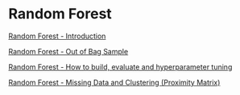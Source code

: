   # Random Forest
  
  [Random Forest - Introduction](https://github.com/yangshiteng/Data-Science-Learning-Path/blob/main/Machine%20Learning/machine_learning_models/Ensemble_Learning/Bagging/random_forest/files/random_forest.md)

  [Random Forest - Out of Bag Sample](https://github.com/yangshiteng/Data-Science-Learning-Path/blob/main/Machine%20Learning/machine_learning_models/Ensemble_Learning/Bagging/random_forest/files/outofbagsample.md)

  [Random Forest - How to build, evaluate and hyperparameter tuning](https://github.com/yangshiteng/Data-Science-Learning-Path/blob/main/Machine%20Learning/machine_learning_models/Ensemble_Learning/Bagging/random_forest/files/RandomForest.pdf)

  [Random Forest - Missing Data and Clustering (Proximity Matrix)](https://github.com/yangshiteng/Data-Science-Learning-Path/blob/main/Machine%20Learning/machine_learning_models/Ensemble_Learning/Bagging/random_forest/files/TreemodelMissingdata.pdf)
